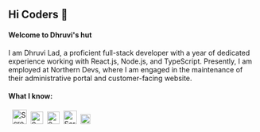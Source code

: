 ## Hi Coders 👋

#### Welcome to Dhruvi's hut

I am Dhruvi Lad, a proficient full-stack developer with a year of dedicated experience working with React.js, Node.js, and TypeScript. Presently, I am employed at Northern Devs, where I am engaged in the maintenance of their administrative portal and customer-facing website.

#### What I know: 

&nbsp;&nbsp;<img width="29" alt="Screen Shot 2023-08-19 at 1 52 52 PM" src="https://github.com/dhruvi1930/dhruvi1930/assets/112989118/a740891d-a00b-4899-b193-a5733eb4b741">&nbsp;&nbsp;<img width="25" alt="Screen Shot 2023-08-19 at 1 55 01 PM" src="https://github.com/dhruvi1930/dhruvi1930/assets/112989118/e2d50f64-dea7-435e-a3ee-95a8db6d75e9">&nbsp;&nbsp;<img width="25" alt="Screen Shot 2023-08-19 at 1 56 21 PM" src="https://github.com/dhruvi1930/dhruvi1930/assets/112989118/854e9764-936f-423e-bb95-196083e2d06c">&nbsp;&nbsp;<img width="27" alt="Screen Shot 2023-08-19 at 1 59 30 PM" src="https://github.com/dhruvi1930/dhruvi1930/assets/112989118/6f842f80-245f-4432-9306-528245bae81c">&nbsp;&nbsp;<img width="20" alt="Screen Shot 2023-08-19 at 2 00 38 PM" src="https://github.com/dhruvi1930/dhruvi1930/assets/112989118/86e5b783-28bc-4a42-9719-417d39bcd7b6">

